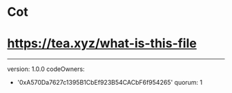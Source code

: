 # Cot
# https://tea.xyz/what-is-this-file
---
version: 1.0.0
codeOwners:
  - '0xA570Da7627c1395B1CbEf923B54CACbF6f954265'
quorum: 1
